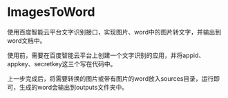 # ImagesToWord
使用百度智能云平台文字识别接口，实现图片、word中的图片转文字，并输出到word文档中。

使用前，需要在百度智能云平台上创建一个文字识别的应用，并将appid、appkey、secretkey这三个写在代码中。

上一步完成后，将需要转换的图片或带有图片的word放入sources目录，运行即可，生成的word会输出到outputs文件夹中。

